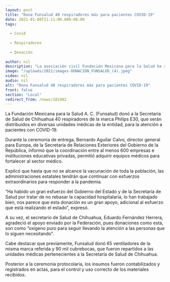 ```yaml
---
layout: post
title: "Dona Funsalud 40 respiradores más para pacientes COVID-19"
date: 2021-01-08T21:11:00.000-06:00
tags:
  
  - Covid
  
  - Respiradores
  
  - Donación
  
author: nil
description: "La asociación civil Fundación Mexicana para la Salud ha regalado un total de 105 respiradores y 90 mil cubrebocas"
image: "/uploads/2021/images-DONACION_FUNSALUD_(4).jpeg"
video: nil
audio: nil
alt: "Dona Funsalud 40 respiradores más para pacientes COVID-19"
front: false
section: "Local"
redirect_from: /news/181982
---
```


La Fundación Mexicana para la Salud A. C. (Funsalud) donó a la Secretaría de Salud de Chihuahua 40 respiradores de la marca Philips E30, que serán distribuidos en diversas unidades médicas de la entidad, para la atención a pacientes con COVID-19.

Durante la ceremonia de entrega, Bernardo Aguilar Calvo, director general para Europa, de la Secretaría de Relaciones Exteriores del Gobierno de la República, informó que la coordinación entre al menos 600 empresas e instituciones educativas privadas, permitió adquirir equipos médicos para fortalecer al sector médico.

Explicó que hasta que no se alcance la vacunación de toda la población, las administraciones estatales tendrán que continuar con esfuerzos extraordinarios para responder a la pandemia.

“Ha habido un gran esfuerzo del Gobierno del Estado y de la Secretaría de Salud por tratar de no rebasar la capacidad hospitalaria, lo han trabajado bien, nos parece que esta donación es un gran apoyo, adicional al esfuerzo que está realizando el estado”, expresó.

A su vez, el secretario de Salud de Chihuahua, Eduardo Fernández Herrera, agradeció el apoyo enviado por la Federación, pues donaciones como esta, son como “oxígeno puro para seguir llevando la atención a las personas que lo siguen necesitando”.

Cabe destacar que previamente, Funsalud donó 65 ventiladores de la misma marca referida y 90 mil cubrebocas, que fueron repartidos a las unidades médicas pertenecientes a la Secretaría de Salud de Chihuahua.

Posterior a la ceremonia protocolaria, los insumos fueron contabilizados y registrados en actas, para el control y uso correcto de los materiales recibidos.